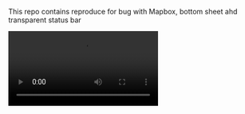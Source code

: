 This repo contains reproduce for bug with Mapbox, bottom sheet ahd transparent status bar

![record from device](record.webm)